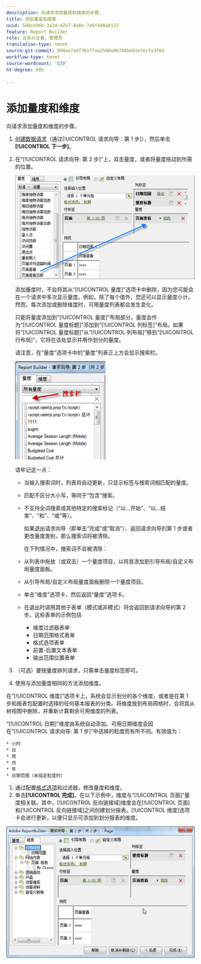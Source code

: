 ```yaml
---
description: 向请求添加量度和维度的步骤。
title: 添加量度和维度
uuid: 588ce96b-3a2d-42b7-8a8e-7e6f448a0115
feature: Report Builder
role: 业务从业者，管理员
translation-type: tm+mt
source-git-commit: 894ee7a8f761f7aa2590e06708be82e7ecfa3f6d
workflow-type: tm+mt
source-wordcount: '520'
ht-degree: 99%

---
```



# 添加量度和维度

向请求添加量度和维度的步骤。

1. [创建数据请求](/help/analyze/report-builder/data-requests/data-requests.md)（通过[!UICONTROL 请求向导：第 1 步]），然后单击&#x200B;**[!UICONTROL 下一步]**。
1. 在“[!UICONTROL 请求向导: 第 2 步]”上，双击量度，或者将量度拖动到所需的位置。

   ![步骤信息](assets/adding_metrics.png)

   添加量度时，不会将其从“[!UICONTROL 量度]”选项卡中删除，因为您可能会在一个请求中多次显示量度。例如，除了每个值外，您还可以显示量度小计。然而，每次添加或删除维度时，可用量度列表都会发生变化。

   只能将量度添加到“[!UICONTROL 量度]”布局部分。量度会作为“[!UICONTROL 量度标题]”添加到“[!UICONTROL 列标签]”布局。如果将“[!UICONTROL 量度标题]”从“[!UICONTROL 列布局]”移到“[!UICONTROL 行布局]”，它将在该处显示并用作划分的量度。

   请注意，在“量度”选项卡中的“量度”列表正上方会显示搜索栏。

   ![](assets/search_bar_metric.png)

   请牢记这一点：

   * 当输入搜索词时，列表将自动更新，只显示标签与搜索词相匹配的量度。
   * 匹配不区分大小写，等同于“包含”搜索。
   * 不支持全词搜索或其他特定的搜索标记（“以...开始”、“以...结束”、“和”、“或”等）。

      如果退出请求向导（即单击“完成”或“取消”）、返回请求向导的第 1 步或者更改量度类别，那么搜索词将被清除。

      在下列情况中，搜索词不会被清除：

   * 从列表中拖放（或双击）一个量度项目，以将其添加到引导布局/自定义布局量度面板。
   * 从引导布局/自定义布局量度面板删除一个量度项目。
   * 单击“维度”选项卡，然后返回“量度”选项卡。
   * 在退出时调用其他子表单（模式或非模式）将会返回到请求向导的第 2 步。这些表单的示例包括

      * 维度过滤器表单
      * 日期范围格式表单
      * 格式选项表单
      * 前置-后置文本表单
      * 输出范围位置表单

1. （可选）要按量度排列请求，只需单击量度标签即可。
1. 使用与添加量度相同的方法添加维度。

在“[!UICONTROL 维度]”选项卡上，系统会显示划分的各个维度，或者是在第 1 步和报表包配置时选择的任何基本报表的分类。将维度放到布局网格时，会将其从树视图中删除，并重新计算剩余可用维度的列表。

“[!UICONTROL 日期]”维度由系统自动添加。可用日期维度会因在“[!UICONTROL 请求向导: 第 1 步]”中选择的粒度而有所不同。有效值为：

    * 小时
    * 日
    * 周
    * 月
    * 年
    * 日期范围（未指定粒度时）

1. 通过配置[格式选项](/help/analyze/report-builder/layout/t-format-display-headers.md)和过滤器，修改量度和维度。
1. 单击&#x200B;**[!UICONTROL 完成]**。在以下示例中，维度与“[!UICONTROL 页面]”量度相关联。其中，[!UICONTROL 反向链接域]维度会在[!UICONTROL 页面]和[!UICONTROL 反向链接域]之间创建划分报表。[!UICONTROL 维度]选项卡会进行更新，以便只显示可添加到划分报表的维度。

![](assets/page_pageview_02.png)
